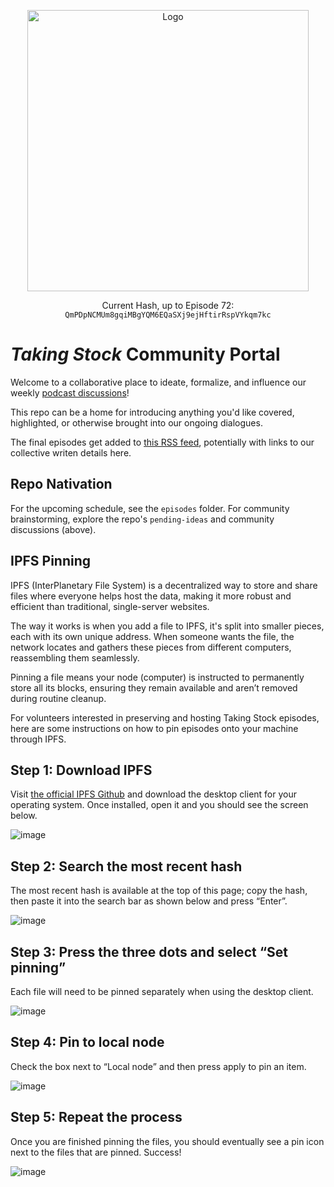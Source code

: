 
<p align="center">
  <img src="img/taking-stock-temp-logo-mv-full-res-to-DAO-docs.jpg" width="450pt" alt="Logo">
</p>

<p align="center">
Current Hash, up to Episode 72: <code>QmPDpNCMUm8gqiMBgYQM6EQaSXj9ejHftirRspVYkqm7kc</code>
</p>

# _Taking Stock_ Community Portal

Welcome to a collaborative place to ideate, formalize, and influence our weekly [podcast discussions](https://linktr.ee/takingstockpodcast)!

This repo can be a home for introducing anything you'd like covered, highlighted, or otherwise brought into our ongoing dialogues.

The final episodes get added to [this RSS feed](https://github.com/Taking-Stock/RSSfeed), potentially with links to our collective writen details here.

## Repo Nativation

For the upcoming schedule, see the `episodes` folder. For community brainstorming, explore the repo's `pending-ideas` and community discussions (above).

## IPFS Pinning

IPFS (InterPlanetary File System) is a decentralized way to store and share files where everyone helps host the data, making it more robust and efficient than traditional, single-server websites.

The way it works is when you add a file to IPFS, it's split into smaller pieces, each with its own unique address. When someone wants the file, the network locates and gathers these pieces from different computers, reassembling them seamlessly.

Pinning a file means your node (computer) is instructed to permanently store all its blocks, ensuring they remain available and aren’t removed during routine cleanup.

For volunteers interested in preserving and hosting Taking Stock episodes, here are some instructions on how to pin episodes onto your machine through IPFS.

## Step 1: Download IPFS

Visit [the official IPFS Github](https://github.com/ipfs/ipfs-desktop) and download the desktop client for your operating system. Once installed, open it and you should see the screen below.

![image](https://github.com/user-attachments/assets/d99e4452-d7f7-4402-b8ba-4c93c7d06201)

## Step 2: Search the most recent hash

The most recent hash is available at the top of this page; copy the hash, then paste it into the search bar as shown below and press “Enter”.

![image](https://github.com/user-attachments/assets/6a9b11d3-20c5-4397-89bc-64600f7d7df1)

## Step 3: Press the three dots and select “Set pinning”

Each file will need to be pinned separately when using the desktop client.

![image](https://github.com/user-attachments/assets/be6c3a9f-acd4-4009-8987-839a178579a4)

## Step 4: Pin to local node

Check the box next to “Local node” and then press apply to pin an item.

![image](https://github.com/user-attachments/assets/9d7c8eb8-25e2-4bb9-8b87-fa965c9ce29d)

## Step 5: Repeat the process

Once you are finished pinning the files, you should eventually see a pin icon next to the files that are pinned. Success!

![image](https://github.com/user-attachments/assets/f2e05d05-f262-4bc5-a6f7-cca75250cf32)
